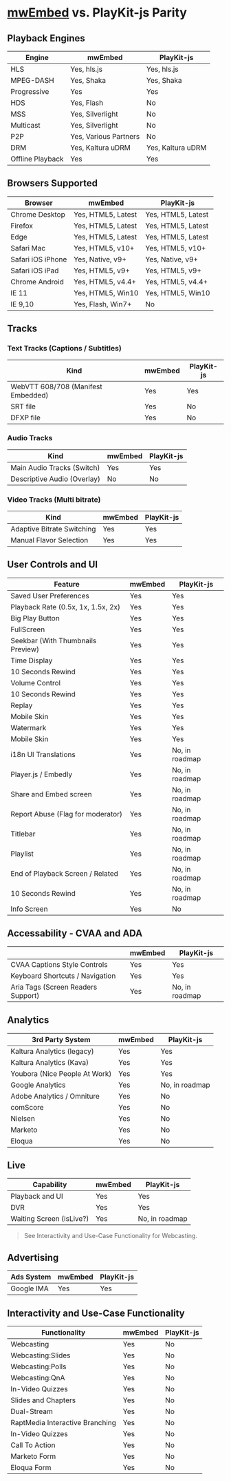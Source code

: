 # [mwEmbed](https://github.com/kaltura/mwEmbed) vs. PlayKit-js Parity 

## Playback Engines

| Engine  				| mwEmbed 				| PlayKit-js 			|
|-----------------------|-----------------------|-----------------------|
| HLS   				| Yes, hls.js	 		| Yes, hls.js			|
| MPEG-DASH   			| Yes, Shaka   			| Yes, Shaka   			|
| Progressive  			| Yes        			| Yes        			|
| HDS					| Yes, Flash        	| No        			|
| MSS   				| Yes, Silverlight  	| No        			|
| Multicast   			| Yes, Silverlight  	| No        			|
| P2P 				   	| Yes, Various Partners | No        			|
| DRM 				   	| Yes, Kaltura uDRM		| Yes, Kaltura uDRM		|
| Offline Playback 		| Yes					| Yes					|

## Browsers Supported

| Browser  			| mwEmbed 				| PlayKit-js 			|
|-------------------|-----------------------|-----------------------|
| Chrome Desktop  	| Yes, HTML5, Latest	| Yes, HTML5, Latest	|
| Firefox   		| Yes, HTML5, Latest	| Yes, HTML5, Latest	|
| Edge		   		| Yes, HTML5, Latest	| Yes, HTML5, Latest	|
| Safari Mac   		| Yes, HTML5, v10+		| Yes, HTML5, v10+		|
| Safari iOS iPhone	| Yes, Native, v9+		| Yes, Native, v9+		|
| Safari iOS iPad	| Yes, HTML5, v9+		| Yes, HTML5, v9+		|
| Chrome Android 	| Yes, HTML5, v4.4+		| Yes, HTML5, v4.4+		|
| IE 11 			| Yes, HTML5, Win10		| Yes, HTML5, Win10		|
| IE 9,10	  		| Yes, Flash, Win7+		| No 					|

## Tracks 

### Text Tracks (Captions / Subtitles)

| Kind  							| mwEmbed 				| PlayKit-js 			|
|-----------------------------------|-----------------------|-----------------------|
| WebVTT 608/708 (Manifest Embedded)| Yes					| Yes 					|
| SRT file		  					| Yes					| No 					|
| DFXP file		  					| Yes					| No 					|

### Audio Tracks 

| Kind  							| mwEmbed 				| PlayKit-js 			|
|-----------------------------------|-----------------------|-----------------------|
| Main Audio Tracks (Switch)		| Yes					| Yes 					|
| Descriptive Audio	(Overlay)		| No					| No 					|

### Video Tracks (Multi bitrate)

| Kind  							| mwEmbed 				| PlayKit-js 			|
|-----------------------------------|-----------------------|-----------------------|
| Adaptive Bitrate Switching		| Yes					| Yes 					|
| Manual Flavor Selection			| Yes					| Yes 					|

## User Controls and UI

| Feature  							| mwEmbed 				| PlayKit-js 			|
|-----------------------------------|-----------------------|-----------------------|
| Saved User Preferences 			| Yes					| Yes 					|
| Playback Rate (0.5x, 1x, 1.5x, 2x)| Yes					| Yes 					|
| Big Play Button		 			| Yes					| Yes 					|
| FullScreen			 			| Yes					| Yes 					|
| Seekbar (With Thumbnails Preview)	| Yes					| Yes 					|
| Time Display			 			| Yes					| Yes 					|
| 10 Seconds Rewind					| Yes					| Yes 					|
| Volume Control					| Yes					| Yes 					|
| 10 Seconds Rewind					| Yes					| Yes 					|
| Replay							| Yes					| Yes 					|
| Mobile Skin						| Yes					| Yes 					|
| Watermark 						| Yes					| Yes					|
| Mobile Skin						| Yes					| Yes 					|
| i18n UI Translations 				| Yes					| No, in roadmap		|
| Player.js / Embedly				| Yes					| No, in roadmap 		|
| Share and Embed screen			| Yes					| No, in roadmap 		|
| Report Abuse (Flag for moderator)	| Yes					| No, in roadmap 		|
| Titlebar							| Yes					| No, in roadmap 		|
| Playlist							| Yes					| No, in roadmap 		|
| End of Playback Screen / Related	| Yes					| No, in roadmap 		|
| 10 Seconds Rewind					| Yes					| No, in roadmap 		|
| Info Screen 						| Yes					| No 			 		|

## Accessability - CVAA and ADA

| 					  				| mwEmbed 				| PlayKit-js 			|
|-----------------------------------|-----------------------|-----------------------|
| CVAA Captions Style Controls 		| Yes					| Yes 					|
| Keyboard Shortcuts / Navigation 	| Yes					| Yes 					|
| Aria Tags (Screen Readers Support)| Yes					| No, in roadmap		|

## Analytics

| 3rd Party System  				| mwEmbed 				| PlayKit-js 			|
|-----------------------------------|-----------------------|-----------------------|
| Kaltura Analytics (legacy)	 	| Yes					| Yes 					|
| Kaltura Analytics (Kava)		 	| Yes					| Yes 					|
| Youbora (Nice People At Work)	 	| Yes					| Yes 					|
| Google Analytics 				 	| Yes					| No, in roadmap 		|
| Adobe Analytics / Omniture		| Yes					| No  					|
| comScore		 				 	| Yes					| No  					|
| Nielsen		 				 	| Yes					| No 			 		|
| Marketo		 				 	| Yes					| No 			 		|
| Eloqua		 				 	| Yes					| No 			 		|

## Live 

| Capability		  				| mwEmbed 				| PlayKit-js 			|
|-----------------------------------|-----------------------|-----------------------|
| Playback and UI				 	| Yes					| Yes 					|
| DVR							 	| Yes					| Yes 					|
| Waiting Screen (isLive?) 			| Yes					| No, in roadmap 		|

> See Interactivity and Use-Case Functionality for Webcasting.


## Advertising 

| Ads System			  			| mwEmbed 				| PlayKit-js 			|
|-----------------------------------|-----------------------|-----------------------|
| Google IMA 				 		| Yes					| Yes 					|

## Interactivity and Use-Case Functionality

| Functionality			  			| mwEmbed 				| PlayKit-js 			|
|-----------------------------------|-----------------------|-----------------------|
| Webcasting 				 		| Yes					| No 					|
| Webcasting:Slides			 		| Yes					| No 					|
| Webcasting:Polls 			 		| Yes					| No 					|
| Webcasting:QnA 			 		| Yes					| No 					|
| In-Video Quizzes 				 	| Yes					| No 					|
| Slides and Chapters 			 	| Yes					| No 					|
| Dual-Stream 					 	| Yes					| No 					|
| RaptMedia Interactive Branching 	| Yes					| No 					|
| In-Video Quizzes 				 	| Yes					| No 					|
| Call To Action 				 	| Yes					| No 					|
| Marketo Form	 				 	| Yes					| No 					|
| Eloqua Form	 				 	| Yes					| No 					|




